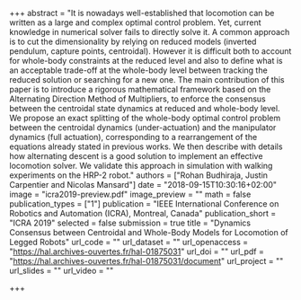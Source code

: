 +++
abstract = "It is nowadays well-established that locomotion can be written as a large and complex optimal control problem. Yet, current knowledge in numerical solver fails to directly solve it. A common approach is to cut the dimensionality by relying on reduced models (inverted pendulum, capture points, centroidal). However it is difficult both to account for whole-body constraints at the reduced level and also to define what is an acceptable trade-off at the whole-body level between tracking the reduced solution or searching for a new one. The main contribution of this paper is to introduce a rigorous mathematical framework based on the Alternating Direction Method of Multipliers, to enforce the consensus between the centroidal state dynamics at reduced and whole-body level. We propose an exact splitting of the whole-body optimal control problem between the centroidal dynamics (under-actuation) and the manipulator dynamics (full actuation), corresponding to a rearrangement of the equations already stated in previous works. We then describe with details how alternating descent is a good solution to implement an effective locomotion solver. We validate this approach in simulation with walking experiments on the HRP-2 robot."
authors = ["Rohan Budhiraja, Justin Carpentier and Nicolas Mansard"]
date = "2018-09-15T10:30:16+02:00"
image = "icra2019-preview.pdf"
image_preview = ""
math = false
publication_types = ["1"]
publication = "IEEE International Conference on Robotics and Automation (ICRA), Montreal, Canada"
publication_short = "ICRA 2019"
selected = false
submission = true
title = "Dynamics Consensus between Centroidal and Whole-Body Models for Locomotion of Legged Robots"
url_code = ""
url_dataset = ""
url_openaccess = "https://hal.archives-ouvertes.fr/hal-01875031"
url_doi = ""
url_pdf = "https://hal.archives-ouvertes.fr/hal-01875031/document"
url_project = ""
url_slides = ""
url_video = ""

+++

<!--
### Video ###

<center><iframe width="720" height="405" src="https://www.youtube.com/embed/YjL-DBQgXwk" frameborder="0" allowfullscreen></iframe></center>
</br>
-->

